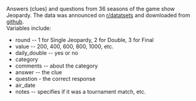 Answers (clues) and questions from 36 seasons of the game show Jeopardy.
The data was announced on
[r/datatsets](https://old.reddit.com/r/datasets/comments/cj3ipd/jeopardy_dataset_with_349000_clues)
and downloaded from
[github](https://github.com/jwolle1/jeopardy_clue_dataset).  
Variables include:
- round -- 1 for Single Jeopardy, 2 for Double, 3 for Final
- value -- 200, 400, 600, 800, 1000, etc.
- daily_double -- yes or no
- category
- comments -- about the category
- answer -- the clue
- question - the correct response
- air_date
- notes -- specifies if it was a tournament match, etc.
